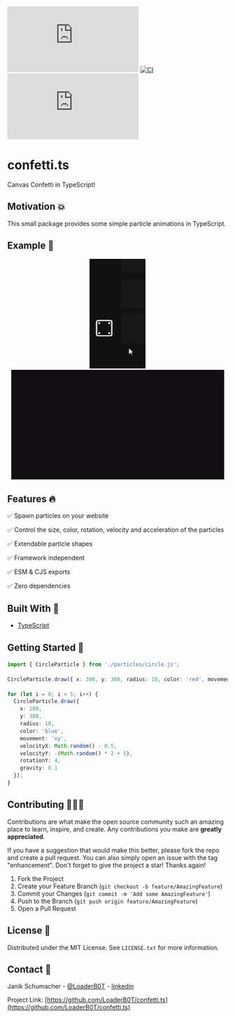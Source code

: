 [![npm](https://img.shields.io/npm/v/confetti.ts?color=%2300d26a&style=for-the-badge)](https://www.npmjs.com/package/confetti.ts)
[![CI](https://img.shields.io/github/workflow/status/LoaderB0T/confetti.ts/CI/main?style=for-the-badge)](https://github.com/LoaderB0T/confetti.ts/actions/workflows/build.yml)
[![Sonar Quality Gate](https://img.shields.io/sonar/quality_gate/LoaderB0T_confetti.ts?server=https%3A%2F%2Fsonarcloud.io&style=for-the-badge)](https://sonarcloud.io/summary/new_code?id=LoaderB0T_confetti.ts)

# confetti.ts

Canvas Confetti in TypeScript!

## Motivation 💥

This small package provides some simple particle animations in TypeScript.

## Example 🧮

<p align="center">
  <img src="readme/example.gif" height="250">
  <img src="readme/example2.gif" height="250">
</p>

## Features 🔥

✅ Spawn particles on your website

✅ Control the size, color, rotation, velocity and acceleration of the particles

✅ Extendable particle shapes

✅ Framework independent

✅ ESM & CJS exports

✅ Zero dependencies

## Built With 🔧

- [TypeScript](https://www.typescriptlang.org/)

## Getting Started 🚀

```typescript
import { CircleParticle } from './particles/circle.js';

CircleParticle.draw({ x: 300, y: 300, radius: 10, color: 'red', movement: 'angle', angle: 90, velocity: -5, acceleration: 0.1 });

for (let i = 0; i < 5; i++) {
  CircleParticle.draw({
    x: 200,
    y: 300,
    radius: 10,
    color: 'blue',
    movement: 'xy',
    velocityX: Math.random() - 0.5,
    velocityY: -(Math.random() * 2 + 5),
    rotationY: 4,
    gravity: 0.1
  });
}
```

## Contributing 🧑🏻‍💻

Contributions are what make the open source community such an amazing place to learn, inspire, and create. Any contributions you make are **greatly appreciated**.

If you have a suggestion that would make this better, please fork the repo and create a pull request. You can also simply open an issue with the tag "enhancement".
Don't forget to give the project a star! Thanks again!

1. Fork the Project
2. Create your Feature Branch (`git checkout -b feature/AmazingFeature`)
3. Commit your Changes (`git commit -m 'Add some AmazingFeature'`)
4. Push to the Branch (`git push origin feature/AmazingFeature`)
5. Open a Pull Request

## License 🔑

Distributed under the MIT License. See `LICENSE.txt` for more information.

## Contact 📧

Janik Schumacher - [@LoaderB0T](https://twitter.com/LoaderB0T) - [linkedin](https://www.linkedin.com/in/janikschumacher/)

Project Link: [https://github.com/LoaderB0T/confetti.ts](https://github.com/LoaderB0T/confetti.ts)

